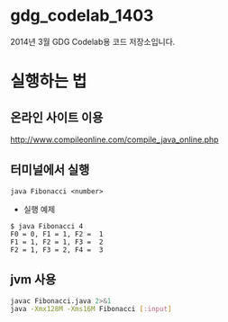 gdg_codelab_1403
================

2014년 3월 GDG Codelab용 코드 저장소입니다.

# 실행하는 법
## 온라인 사이트 이용
http://www.compileonline.com/compile_java_online.php

## 터미널에서 실행
``` java Fibonacci <number> ```

* 실행 예제
```
$ java Fibonacci 4
F0 = 0, F1 = 1, F2 =  1
F1 = 1, F2 = 1, F3 =  2
F2 = 1, F3 = 2, F4 =  3
```

## jvm 사용
```sh
javac Fibonacci.java 2>&1
java -Xmx128M -Xms16M Fibonacci [:input]
```
